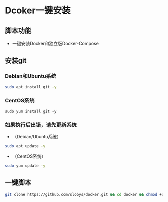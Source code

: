 # Dcoker一键安装
## 脚本功能
* 一键安装Docker和独立版Docker-Compose

## 安装git
### Debian和Ubuntu系统
```bash
sudo apt install git -y
```
### CentOS系统
```
sudo yum install git -y
```

### 如果执行后出错，请先更新系统
* （Debian/Ubuntu系统）
```bash
sudo apt update -y
```
* （CentOS系统）
```bash
sudo yum update -y
```
## 一键脚本
```bash
git clone https://github.com/slobys/docker.git && cd docker && chmod +x docker.sh && ./docker.sh
```

  

